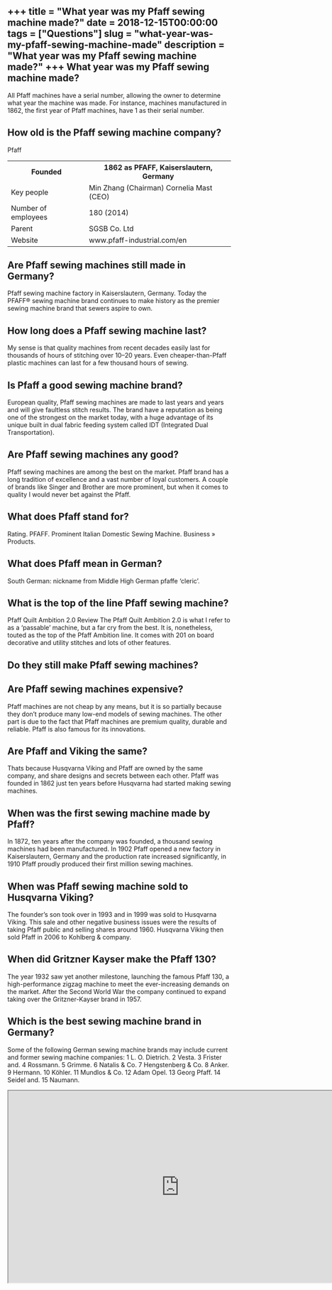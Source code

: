 +++
title = "What year was my Pfaff sewing machine made?"
date = 2018-12-15T00:00:00
tags = ["Questions"]
slug = "what-year-was-my-pfaff-sewing-machine-made"
description = "What year was my Pfaff sewing machine made?"
+++
What year was my Pfaff sewing machine made?
-------------------------------------------

All Pfaff machines have a serial number, allowing the owner to determine what year the machine was made. For instance, machines manufactured in 1862, the first year of Pfaff machines, have 1 as their serial number.

How old is the Pfaff sewing machine company?
--------------------------------------------

Pfaff

<table><tr><th>Founded</th><th>1862 as PFAFF, Kaiserslautern, Germany</th></tr><tr><td>Key people</td><td>Min Zhang (Chairman) Cornelia Mast (CEO)</td></tr><tr><td>Number of employees</td><td>180 (2014)</td></tr><tr><td>Parent</td><td>SGSB Co. Ltd</td></tr><tr><td>Website</td><td>www.pfaff-industrial.com/en</td></tr></table>

Are Pfaff sewing machines still made in Germany?
------------------------------------------------

Pfaff sewing machine factory in Kaiserslautern, Germany. Today the PFAFF® sewing machine brand continues to make history as the premier sewing machine brand that sewers aspire to own.

How long does a Pfaff sewing machine last?
------------------------------------------

My sense is that quality machines from recent decades easily last for thousands of hours of stitching over 10–20 years. Even cheaper-than-Pfaff plastic machines can last for a few thousand hours of sewing.

Is Pfaff a good sewing machine brand?
-------------------------------------

European quality, Pfaff sewing machines are made to last years and years and will give faultless stitch results. The brand have a reputation as being one of the strongest on the market today, with a huge advantage of its unique built in dual fabric feeding system called IDT (Integrated Dual Transportation).

Are Pfaff sewing machines any good?
-----------------------------------

Pfaff sewing machines are among the best on the market. Pfaff brand has a long tradition of excellence and a vast number of loyal customers. A couple of brands like Singer and Brother are more prominent, but when it comes to quality I would never bet against the Pfaff.

What does Pfaff stand for?
--------------------------

Rating. PFAFF. Prominent Italian Domestic Sewing Machine. Business » Products.

What does Pfaff mean in German?
-------------------------------

South German: nickname from Middle High German pfaffe ‘cleric’.

What is the top of the line Pfaff sewing machine?
-------------------------------------------------

Pfaff Quilt Ambition 2.0 Review The Pfaff Quilt Ambition 2.0 is what I refer to as a ‘passable’ machine, but a far cry from the best. It is, nonetheless, touted as the top of the Pfaff Ambition line. It comes with 201 on board decorative and utility stitches and lots of other features.

Do they still make Pfaff sewing machines?
-----------------------------------------

Are Pfaff sewing machines expensive?
------------------------------------

Pfaff machines are not cheap by any means, but it is so partially because they don’t produce many low-end models of sewing machines. The other part is due to the fact that Pfaff machines are premium quality, durable and reliable. Pfaff is also famous for its innovations.

Are Pfaff and Viking the same?
------------------------------

Thats because Husqvarna Viking and Pfaff are owned by the same company, and share designs and secrets between each other. Pfaff was founded in 1862 just ten years before Husqvarna had started making sewing machines.

When was the first sewing machine made by Pfaff?
------------------------------------------------

In 1872, ten years after the company was founded, a thousand sewing machines had been manufactured. In 1902 Pfaff opened a new factory in Kaiserslautern, Germany and the production rate increased significantly, in 1910 Pfaff proudly produced their first million sewing machines.

When was Pfaff sewing machine sold to Husqvarna Viking?
-------------------------------------------------------

The founder’s son took over in 1993 and in 1999 was sold to Husqvarna Viking. This sale and other negative business issues were the results of taking Pfaff public and selling shares around 1960. Husqvarna Viking then sold Pfaff in 2006 to Kohlberg &amp; company.

When did Gritzner Kayser make the Pfaff 130?
--------------------------------------------

The year 1932 saw yet another milestone, launching the famous Pfaff 130, a high-performance zigzag machine to meet the ever-increasing demands on the market. After the Second World War the company continued to expand taking over the Gritzner-Kayser brand in 1957.

Which is the best sewing machine brand in Germany?
--------------------------------------------------

Some of the following German sewing machine brands may include current and former sewing machine companies: 1 L. O. Dietrich. 2 Vesta. 3 ​Frister and. 4 ​Rossmann. 5 ​Grimme. 6 ​Natalis &amp; Co. 7 ​Hengstenberg &amp; Co. 8 Anker. 9 ​Hermann. 10 ​Köhler. 11 ​Mundlos &amp; Co. 12 Adam Opel. 13 ​Georg Pfaff. 14 Seidel and.​ 15 Naumann.

<iframe allow="accelerometer; autoplay; clipboard-write; encrypted-media; gyroscope; picture-in-picture" allowfullscreen="" class="__youtube_prefs__  epyt-is-override  no-lazyload" data-no-lazy="1" data-origheight="433" data-origwidth="770" data-skipgform_ajax_framebjll="" height="433" id="_ytid_99257" loading="lazy" src="https://www.youtube.com/embed/I9ZVfcEr1Rw?enablejsapi=1&autoplay=0&cc_load_policy=0&cc_lang_pref=&iv_load_policy=1&loop=0&modestbranding=0&rel=1&fs=1&playsinline=0&autohide=2&theme=dark&color=red&controls=1&" title="YouTube player" width="770"></iframe>